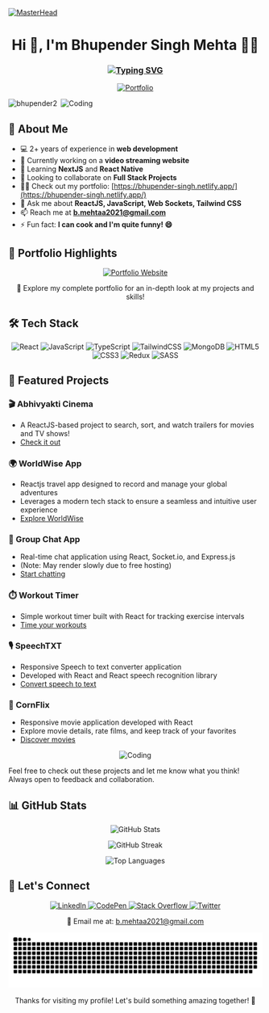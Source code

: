 [![MasterHead](https://camo.githubusercontent.com/4c3fd71b359cd5dfadc21247cde8f16ecbe5d41db8ac79ef28e3091ab02a8bef/68747470733a2f2f6d69722d73332d63646e2d63662e626568616e63652e6e65742f70726f6a6563745f6d6f64756c65732f6d61785f313230302f3831626234623136353638343031392e363430623630333864313333652e676966)](https://bhupender-singh.netlify.app/)

<h1 align="center">Hi 👋, I'm Bhupender Singh Mehta 🧑‍💻</h1>

<h3 align="center">
  <a href="https://git.io/typing-svg">
    <img src="https://readme-typing-svg.herokuapp.com?font=Fira+Code&pause=1000&width=435&lines=Passionate+Full+Stack+Developer;2%2B+Years+of+Web+Development+Experience;Always+learning+new+technologies" alt="Typing SVG" />
  </a>
</h3>

<p align="center">
  <a href="https://bhupender-singh.netlify.app/" target="_blank">
    <img src="https://img.shields.io/badge/Portfolio-FF5722?style=for-the-badge&logo=todoist&logoColor=white" alt="Portfolio" />
  </a>
</p>

<img align="right" alt="Coding" width="400" src="https://miro.medium.com/v2/resize:fit:828/format:webp/1*zVnWJtyGOX_kUIDm6ccCfQ.gif">

<p align="left">
  <img src="https://komarev.com/ghpvc/?username=bhupender2&label=Profile%20views&color=0e75b6&style=flat" alt="bhupender2" />
</p>

## 🚀 About Me

- 💻 2+ years of experience in **web development**
- 🔭 Currently working on a **video streaming website**
- 🌱 Learning **NextJS** and **React Native**
- 👯 Looking to collaborate on **Full Stack Projects**
- 👨‍💻 Check out my portfolio: [https://bhupender-singh.netlify.app/](https://bhupender-singh.netlify.app/)
- 💬 Ask me about **ReactJS, JavaScript, Web Sockets, Tailwind CSS**
- 📫 Reach me at **b.mehtaa2021@gmail.com**
- ⚡ Fun fact: **I can cook and I'm quite funny! 😄**

## 💼 Portfolio Highlights

<p align="center">
  <a href="https://bhupender-singh.netlify.app/" target="_blank">
    <img src="https://via.placeholder.com/800x400?text=My+Portfolio+Website" alt="Portfolio Website" width="800"/>
  </a>
</p>

<p align="center">
  🌟 Explore my complete portfolio for an in-depth look at my projects and skills!
</p>

## 🛠️ Tech Stack

<p align="center">
  <img src="https://img.shields.io/badge/react-%2320232a.svg?style=for-the-badge&logo=react&logoColor=%2361DAFB" alt="React">
  <img src="https://img.shields.io/badge/javascript-%23323330.svg?style=for-the-badge&logo=javascript&logoColor=%23F7DF1E" alt="JavaScript">
  <img src="https://img.shields.io/badge/typescript-%23007ACC.svg?style=for-the-badge&logo=typescript&logoColor=white" alt="TypeScript">
  <img src="https://img.shields.io/badge/tailwindcss-%2338B2AC.svg?style=for-the-badge&logo=tailwind-css&logoColor=white" alt="TailwindCSS">
  <img src="https://img.shields.io/badge/MongoDB-%234ea94b.svg?style=for-the-badge&logo=mongodb&logoColor=white" alt="MongoDB">
  <img src="https://img.shields.io/badge/html5-%23E34F26.svg?style=for-the-badge&logo=html5&logoColor=white" alt="HTML5">
  <img src="https://img.shields.io/badge/css3-%231572B6.svg?style=for-the-badge&logo=css3&logoColor=white" alt="CSS3">
  <img src="https://img.shields.io/badge/redux-%23593d88.svg?style=for-the-badge&logo=redux&logoColor=white" alt="Redux">
  <img src="https://img.shields.io/badge/SASS-hotpink.svg?style=for-the-badge&logo=SASS&logoColor=white" alt="SASS">
</p>

## 🚀 Featured Projects

### 🎬 Abhivyakti Cinema
- A ReactJS-based project to search, sort, and watch trailers for movies and TV shows!
- [Check it out](https://abhivyakti-cinema.vercel.app/)

### 🌍 WorldWise App
- Reactjs travel app designed to record and manage your global adventures
- Leverages a modern tech stack to ensure a seamless and intuitive user experience
- [Explore WorldWise](https://world-wise-teal-seven.vercel.app/)

### 💬 Group Chat App
- Real-time chat application using React, Socket.io, and Express.js
- (Note: May render slowly due to free hosting)
- [Start chatting](https://chat-app-five-teal.vercel.app/)

### ⏱️ Workout Timer
- Simple workout timer built with React for tracking exercise intervals
- [Time your workouts](https://workout-timer-xi.vercel.app/)

### 🎙️ SpeechTXT
- Responsive Speech to text converter application 
- Developed with React and React speech recognition library
- [Convert speech to text](https://speech-txt-neon.vercel.app/)

### 🍿 CornFlix
- Responsive movie application developed with React
- Explore movie details, rate films, and keep track of your favorites
- [Discover movies](https://corn-flix.vercel.app/)

<p align="center">
  <img src="https://media.giphy.com/media/26tn33aiTi1jkl6H6/giphy.gif" alt="Coding" width="500">
</p>

Feel free to check out these projects and let me know what you think! Always open to feedback and collaboration.

## 📊 GitHub Stats

<p align="center">
  <img src="https://github-readme-stats.vercel.app/api?username=bhupender2&show_icons=true&theme=radical" alt="GitHub Stats" />
</p>

<p align="center">
  <img src="https://github-readme-streak-stats.herokuapp.com/?user=bhupender2&theme=radical" alt="GitHub Streak" />
</p>

<p align="center">
  <img src="https://github-readme-stats.vercel.app/api/top-langs/?username=bhupender2&layout=compact&theme=radical" alt="Top Languages" />
</p>

## 🤝 Let's Connect

<p align="center">
  <a href="https://www.linkedin.com/in/bhupender-mehta-661331226" target="_blank">
    <img src="https://img.shields.io/badge/linkedin-%230077B5.svg?style=for-the-badge&logo=linkedin&logoColor=white" alt="LinkedIn">
  </a>
  <a href="https://codepen.io/bhupender2/" target="_blank">
    <img src="https://img.shields.io/badge/Codepen-000000?style=for-the-badge&logo=codepen&logoColor=white" alt="CodePen">
  </a>
  <a href="https://stackoverflow.com/users/20897994/bhupender-singh-mehta" target="_blank">
    <img src="https://img.shields.io/badge/-Stackoverflow-FE7A16?style=for-the-badge&logo=stack-overflow&logoColor=white" alt="Stack Overflow">
  </a>
  <a href="https://x.com/Bhupender_Codes" target="_blank">
    <img src="https://img.shields.io/badge/X-1DA1F2?style=for-the-badge&logo=twitter&logoColor=white" alt="Twitter">
  </a>
</p>


<p align="center">
  📧 Email me at: <a href="mailto:b.mehtaa2021@gmail.com">b.mehtaa2021@gmail.com</a>
</p>

<div align="center">
  <img src="https://github.com/Platane/snk/raw/output/github-contribution-grid-snake.svg" alt="GitHub Contribution Snake">
</div>

<p align="center">
  Thanks for visiting my profile! Let's build something amazing together! 🚀
</p>
